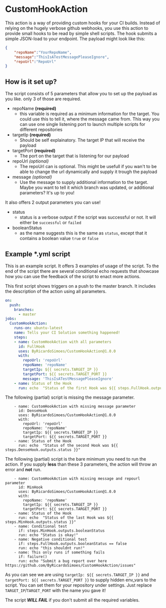 # CustomHookAction

This action is a way of providing custom hooks for your CI builds. Instead of relying on the hugely verbose github webhooks, you use this action to provide small hooks to be read by simple shell scripts.
The hook submits a simple JSON-load to your endpoint. The payload might look like this:

```JSON
{
    "repoName":"YourRepoName",
    "message":"ThisIsATestMessagePleaseIgnore",
    "repoUrl":"RepoUrl"
}
```

## How is it set up?

The script consists of 5 parameters that allow you to set up the payload as you like. only 3 of those are required.

   - repoName **(required)**
        - this variable is required as a minimum information for the target. You could use this to tell it, 
        where the message came from. This way you can use one single listening port to launch multiple scripts for different repositories
   - targetIp **(required)**
        - Should be self explainatory. The target IP that will receive the payload
   - targetPort **(required)**
        - The port on the target that is listening for our payload
   - repoUrl *(optional)*
        - The repoUrl can is optional. This might be usefull if you wan't to be able to change the url dynamically 
        and supply it trough the payload
   - message *(optional)*
        - Use the message to supply additional information to the target. Maybe you want to tell it which branch was updated, or additional parameters? It's up to you!

It also offers 2 output parameters you can use!

   - status
        - status is a verbose output if the script was successful or not. It will either be `successful` or `failed`
   - booleanStatus
        -  as the name suggests this is the same as `status`, except that it contains a boolean value `true` or `false`

## Example *.yml script

This is an example script. It offers 3 examples of usage of the script.
To the end of the script there are several conditional echo requests that showcase how you can use the feedback of 
the script to enact more actions.

This first script shows triggers on a push to the master branch. It includes the description of the action using all parameters.
```yml
on: 
  push:
    branches:
      - master
jobs:
  CustomHookAction:
    runs-on: ubuntu-latest
    name: Tells your CI Solution something happened!
    steps:
    - name: CustomHookAction with all parameters
      id: FullHook
      uses: ByRicardoSimoes/CustomHookAction@1.0.0
      with:
        repoUrl: 'repoUrl'
        repoName: 'repoName'
        targetIp: ${{ secrets.TARGET_IP }}
        targetPort: ${{ secrets.TARGET_PORT }}
        message: 'ThisIsATestMessagePleaseIgnore'      
    - name: Status of the Hook
      run: echo  "Status of the first Hook was ${{ steps.FullHook.outputs.status }}"
```

The following (partial) script is missing the message parameter.
```
    - name: CustomHookAction with missing message parameter
      id: DenseHook
      uses: ByRicardoSimoes/CustomHookAction@1.0.0
      with:
        repoUrl: 'repoUrl'
        repoName: 'repoName'
        targetIp: ${{ secrets.TARGET_IP }}
        targetPort: ${{ secrets.TARGET_PORT }}
    - name: Status of the Hook
      run: echo  "Status of the second Hook was ${{ steps.DenseHook.outputs.status }}"
```

The following (partial) script is the bare minimum you need to run the action. If you supply **less** than these 3 parameters,
the action will throw an error and **not** run.
```
    - name: CustomHookAction with missing message and repourl parameter
      id: MinHook
      uses: ByRicardoSimoes/CustomHookAction@1.0.0
      with:
        repoName: 'repoName'
        targetIp: ${{ secrets.TARGET_IP }}
        targetPort: ${{ secrets.TARGET_PORT }}
    - name: Status of the Hook
      run: echo  "Status of the last Hook was ${{ steps.MinHook.outputs.status }}"
    - name: Conditional test
      if: steps.MinHook.outputs.booleanStatus
      run: echo "Status is okay!"
    - name: Negative conditional test
      if: steps.FullHook.outputs.booleanStatus == false
      run: echo "this shouldnt run!"
    - name: This only runs if something fails
      if: failure()
      run: echo "Submit a bug report over here https://github.com/ByRicardoSimoes/CustomHookAction/issues"
```

As you can see we are using `targetIp: ${{ secrets.TARGET_IP }}` and `targetPort: ${{ secrets.TARGET_PORT }}` to supply hidden env_vars to the script. You can set them for your repository under settings. Just replace `TARGET_IP`/`TARGET_PORT` with the name you gave it!

The script ***WILL FAIL*** if you don't submit all the required variables.

